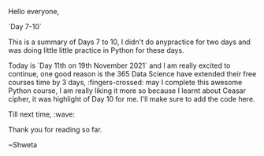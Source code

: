 Hello everyone, 
<p>
`Day 7-10`
<p>
This is a summary of Days 7 to 10, I didn't do anypractice for two days and was doing little little practice in Python for these days.
<p>
Today is `Day 11th on 19th November 2021` and I am really excited to continue, one good reason is the 365 Data Science have extended their free courses time by 3 days, :fingers-crossed: may I complete this awesome Python course, I am really liking it more so because I learnt about Ceasar cipher, it was highlight of Day 10 for me. I'll make sure to add the code here. 
<p>
Till next time, :wave:
<p>
Thank you for reading so far. 
<p>
~Shweta